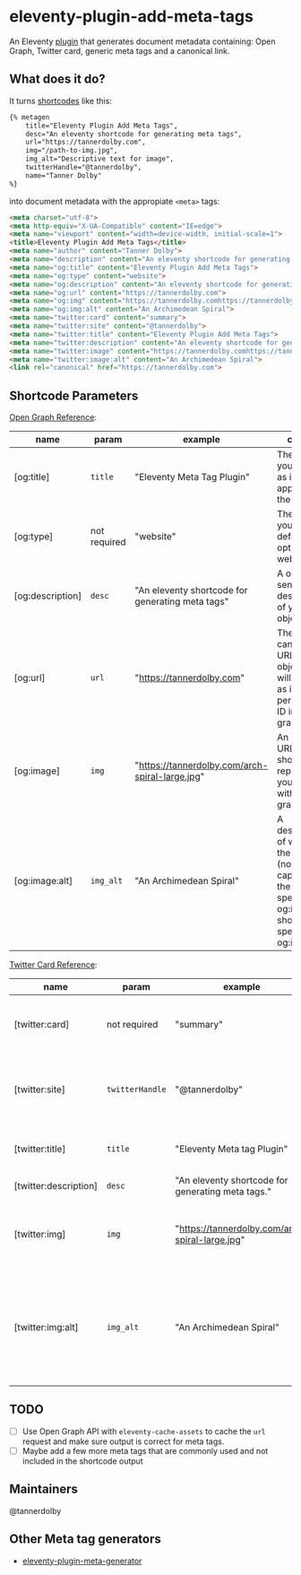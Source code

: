 # eleventy-plugin-add-meta-tags

An Eleventy [plugin](https://www.11ty.dev/docs/plugins/) that generates document metadata containing: Open Graph, Twitter card, generic meta tags and a canonical link.

## What does it do?
It turns [shortcodes](https://www.11ty.dev/docs/shortcodes/) like this:

```html
{% metagen 
    title="Eleventy Plugin Add Meta Tags",
    desc="An eleventy shortcode for generating meta tags",
    url="https://tannerdolby.com",
    img="/path-to-img.jpg",
    img_alt="Descriptive text for image",
    twitterHandle="@tannerdolby",
    name="Tanner Dolby"
%}
```
into document metadata with the appropiate `<meta>` tags:

```html
<meta charset="utf-8">
<meta http-equiv="X-UA-Compatible" content="IE=edge">
<meta name="viewport" content="width=device-width, initial-scale=1">
<title>Eleventy Plugin Add Meta Tags</title>
<meta name="author" content="Tanner Dolby">
<meta name="description" content="An eleventy shortcode for generating meta tags.">
<meta name="og:title" content="Eleventy Plugin Add Meta Tags">
<meta name="og:type" content="website">
<meta name="og:description" content="An eleventy shortcode for generating meta tags.">
<meta name="og:url" content="https://tannerdolby.com">
<meta name="og:img" content="https://tannerdolby.comhttps://tannerdolby.com/arch-spiral-large.jpg">
<meta name="og:img:alt" content="An Archimedean Spiral">
<meta name="twitter:card" content="summary">
<meta name="twitter:site" content="@tannerdolby">
<meta name="twitter:title" content="Eleventy Plugin Add Meta Tags">
<meta name="twitter:description" content="An eleventy shortcode for generating meta tags.">
<meta name="twitter:image" content="https://tannerdolby.comhttps://tannerdolby.com/arch-spiral-large.jpg">
<meta name="twitter:image:alt" content="An Archimedean Spiral">
<link rel="canonical" href="https://tannerdolby.com">
```

<!-- ## Installation (TODO)
`npm install eleventy-meta-generator` to make the shortcode `metagen` available in your project. -->

## Shortcode Parameters

[Open Graph Reference](https://ogp.me/):

| name | param | example | content |
| ------ | ------ | ------ | ------ |
| [og:title] | `title` | "Eleventy Meta Tag Plugin"  | The title of your object as it should appear in the graph. |
| [og:type] | not required | "website" | The type of your object, default option is website. |
| [og:description] | `desc` | "An eleventy shortcode for generating meta tags" | A one or two sentence description of your object. |
| [og:url] | `url` | "https://tannerdolby.com" | The canonical URL of your object that will be used as its permanent ID in the graph. |
| [og:image] | `img` | "https://tannerdolby.com/arch-spiral-large.jpg" | An image URL which should represent your object within the graph. |
| [og:image:alt] | `img_alt` | "An Archimedean Spiral" | A description of what is in the image (not a caption). If the page specifies an og:image it should specify og:image:alt. |

[Twitter Card Reference](https://developer.twitter.com/en/docs/twitter-for-websites/cards/overview/markup):

| name | param | example | content |
| ------ | ------ | ------ | ------ |
| [twitter:card] | not required | "summary" | Must be set to a value of summary (this is default). |
| [twitter:site] | `twitterHandle` | "@tannerdolby" | The Twitter @username the card should be attributed to. |
| [twitter:title] | `title` | "Eleventy Meta tag Plugin" | A concise title for the related content. |
| [twitter:description] | `desc` | "An eleventy shortcode for generating meta tags."  | Description of content. |
| [twitter:img] | `img` | "https://tannerdolby.com/arch-spiral-large.jpg" | A URL to a unique image representing the content of the page. |
| [twitter:img:alt] | `img_alt` | "An Archimedean Spiral" | A text description of the image conveying the essential nature of an image to users who are visually impaired. |

## TODO
- [ ] Use Open Graph API with `eleventy-cache-assets` to cache the `url` request and make sure output is correct for meta tags.
- [ ] Maybe add a few more meta tags that are commonly used and not included in the shortcode output

## Maintainers
@tannerdolby

## Other Meta tag generators
- [eleventy-plugin-meta-generator](https://github.com/Ryuno-Ki/eleventy-plugin-meta-generator)